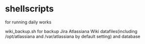 # shellscripts
for running daily works

wiki_backup.sh for backup Jira Atlassiana Wiki datafiles(including /opt/atlassiana and /var/atlassiana by default setting) and database
